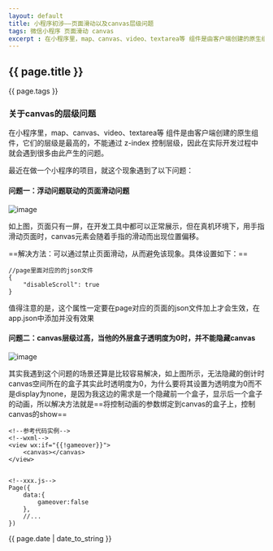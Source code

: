 ```yaml
---
layout: default
title: 小程序初涉——页面滑动以及canvas层级问题
tags: 微信小程序 页面滑动 canvas
excerpt : 在小程序里，map、canvas、video、textarea等 组件是由客户端创建的原生组件，它们的层级是最高的，不能通过 z-index 控制层级，因此在实际开发过程中就会遇到很多由此产生的问题。
---
```


<h2>{{ page.title }}</h2>
<p>{{ page.tags }}</p>

### 关于canvas的层级问题
在小程序里，map、canvas、video、textarea等 组件是由客户端创建的原生组件，它们的层级是最高的，不能通过 z-index 控制层级，因此在实际开发过程中就会遇到很多由此产生的问题。

最近在做一个小程序的项目，就这个现象遇到了以下问题：
#### 问题一：浮动问题联动的页面滑动问题

![image](https://seven777777.github.io/myblog/images/post/xcx01.jpg)

如上图，页面只有一屏，在开发工具中都可以正常展示，但在真机环境下，用手指滑动页面时，canvas元素会随着手指的滑动而出现位置偏移。

==解决方法：可以通过禁止页面滑动，从而避免该现象。具体设置如下：==

```
//page里面对应的的json文件
{
    "disableScroll": true
}
```

值得注意的是，这个属性一定要在page对应的页面的json文件加上才会生效，在app.json中添加并没有效果

#### 问题二：canvas层级过高，当他的外层盒子透明度为0时，并不能隐藏canvas

![image](https://seven777777.github.io/myblog/images/post/xcx04.jpg)

其实我遇到这个问题的场景还算是比较容易解决，如上图所示，无法隐藏的倒计时canvas空间所在的盒子其实此时透明度为0，为什么要将其设置为透明度为0而不是display为none，是因为我这边的需求是一个隐藏前一个盒子，显示后一个盒子的动画，所以解决方法就是==将控制动画的参数绑定到canvas的盒子上，控制canvas的show==
```
<!--参考代码实例-->
<!--wxml-->
<view wx:if="{{!gameover}}">
    <canvas></canvas>
</view>


<!--xxx.js-->
Page({
    data:{
        gameover:false
    },
    //...
})
```

<p>{{ page.date | date_to_string }}</p>
